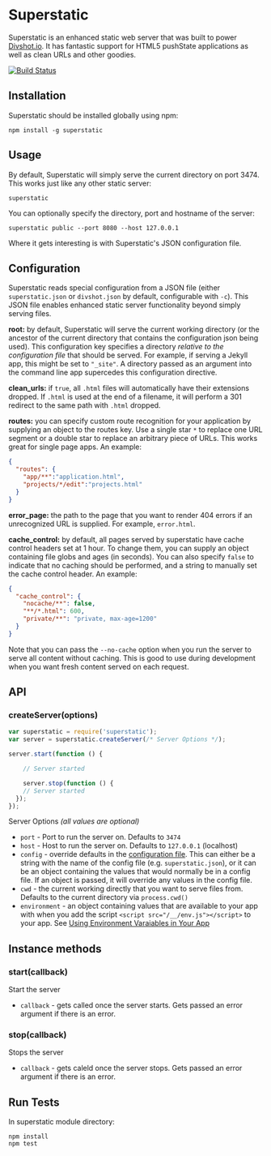 # Superstatic

Superstatic is an enhanced static web server that was built to power
[Divshot.io](http://www.divshot.io). It has fantastic support for HTML5
pushState applications as well as clean URLs and other goodies.

[![Build Status](https://travis-ci.org/divshot/superstatic.png?branch=master)](https://travis-ci.org/divshot/superstatic)

## Installation

Superstatic should be installed globally using npm:

    npm install -g superstatic
    
## Usage

By default, Superstatic will simply serve the current directory on port
3474. This works just like any other static server:

    superstatic
    
You can optionally specify the directory, port and hostname of the server:

    superstatic public --port 8080 --host 127.0.0.1
    
Where it gets interesting is with Superstatic's JSON configuration file.

## Configuration

Superstatic reads special configuration from a JSON file (either `superstatic.json`
or `divshot.json` by default, configurable with `-c`). This JSON file enables
enhanced static server functionality beyond simply serving files.

**root:** by default, Superstatic will serve the current working directory (or the
ancestor of the current directory that contains the configuration json being used).
This configuration key specifies a directory *relative to the configuration file* that
should be served. For example, if serving a Jekyll app, this might be set to `"_site"`.
A directory passed as an argument into the command line app supercedes this configuration
directive.

**clean_urls:** if `true`, all `.html` files will automatically have their extensions
dropped. If `.html` is used at the end of a filename, it will perform a 301 redirect
to the same path with `.html` dropped.

**routes:** you can specify custom route recognition for your application by supplying
an object to the routes key. Use a single star `*` to replace one URL segment or a
double star to replace an arbitrary piece of URLs. This works great for single page
apps. An example:

```json
{
  "routes": {
    "app/**":"application.html",
    "projects/*/edit":"projects.html"
  }
}
```

**error_page:** the path to the page that you want to render 404 errors if an unrecognized
URL is supplied. For example, `error.html`.

**cache_control:** by default, all pages served by superstatic have cache control headers set at
1 hour. To change them, you can supply an object containing file globs and ages (in seconds).
You can also specify `false` to indicate that no caching should be performed, and a string to
manually set the cache control header. An example:

```json
{
  "cache_control": {
    "nocache/**": false,
    "**/*.html": 600,
    "private/**": "private, max-age=1200"
  }
}
```

Note that you can pass the `--no-cache` option when you run the server to serve all content
without caching. This is good to use during development when you want fresh content served
on each request.

## API

### createServer(options)

```js
var superstatic = require('superstatic');
var server = superstatic.createServer(/* Server Options */);

server.start(function () {

	// Server started

	server.stop(function () {
  	// Server started
  });
});
```

Server Options *(all values are optional)*

* `port` - Port to run the server on. Defaults to `3474`
* `host` - Host to run the server on. Defaults to `127.0.0.1` (localhost)
* `config` - override defaults in the [configuration file](#configuration). This can either be a string with the name of the config file (e.g. `superstatic.json`), or it can be an object containing the values that would normally be in a config file. If an object is passed, it will override any values in the config file.
* `cwd` - the current working directly that you want to serve files from. Defaults to the current directory via `process.cwd()`
* `environment` - an object containing values that are available to your app with when you add the script `<script src="/__/env.js"></script>` to your app. See [Using Environment Varaiables in Your App](http://docs.divshot.com/guides/environment-variables)

## Instance methods

### start(callback)

Start the server

* `callback` - gets called once the server starts. Gets passed an error argument if there is an error.

### stop(callback)

Stops the server

* `callback` - gets caleld once the server stops. Gets passed an error argument if there is an error.

## Run Tests

In superstatic module directory:

```
npm install
npm test
```
